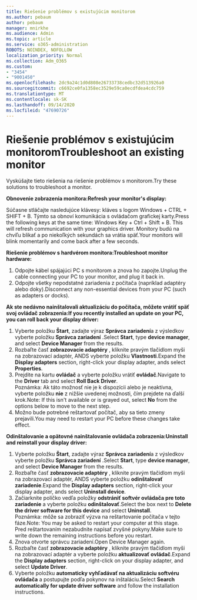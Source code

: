 ```yaml
---
title: Riešenie problémov s existujúcim monitorom
ms.author: pebaum
author: pebaum
manager: mnirkhe
ms.audience: Admin
ms.topic: article
ms.service: o365-administration
ROBOTS: NOINDEX, NOFOLLOW
localization_priority: Normal
ms.collection: Adm_O365
ms.custom:
- "3454"
- "9001450"
ms.openlocfilehash: 2dc9a24c1d0d808e26733738cedbc32d513926a0
ms.sourcegitcommit: c6692ce0fa1358ec3529e59ca0ecdfdea4cdc759
ms.translationtype: MT
ms.contentlocale: sk-SK
ms.lasthandoff: 09/14/2020
ms.locfileid: "47690726"
---
```

# <a name="troubleshoot-an-existing-monitor"></a><span data-ttu-id="7dc04-102">Riešenie problémov s existujúcim monitorom</span><span class="sxs-lookup"><span data-stu-id="7dc04-102">Troubleshoot an existing monitor</span></span>

<span data-ttu-id="7dc04-103">Vyskúšajte tieto riešenia na riešenie problémov s monitorom.</span><span class="sxs-lookup"><span data-stu-id="7dc04-103">Try these solutions to troubleshoot a monitor.</span></span> 

<span data-ttu-id="7dc04-104">**Obnovenie zobrazenia monitora:**</span><span class="sxs-lookup"><span data-stu-id="7dc04-104">**Refresh your monitor's display:**</span></span>

<span data-ttu-id="7dc04-105">Súčasne stláčajte nasledujúce klávesy: kláves s logom Windows + CTRL + SHIFT + B. Týmto sa obnoví komunikácia s ovládačom grafickej karty.</span><span class="sxs-lookup"><span data-stu-id="7dc04-105">Press the following keys at the same time: Windows Key  + Ctrl + Shift + B. This will refresh communication with your graphics driver.</span></span> <span data-ttu-id="7dc04-106">Monitory budú na chvíľu blikať a po niekoľkých sekundách sa vrátia späť.</span><span class="sxs-lookup"><span data-stu-id="7dc04-106">Your monitors will blink momentarily and come back after a few seconds.</span></span>

<span data-ttu-id="7dc04-107">**Riešenie problémov s hardvérom monitora:**</span><span class="sxs-lookup"><span data-stu-id="7dc04-107">**Troubleshoot monitor hardware:**</span></span>

1. <span data-ttu-id="7dc04-108">Odpojte kábel spájajúci PC s monitorom a znova ho zapojte.</span><span class="sxs-lookup"><span data-stu-id="7dc04-108">Unplug the cable connecting your PC to your monitor, and plug it back in.</span></span>
2. <span data-ttu-id="7dc04-109">Odpojte všetky nepodstatné zariadenia z počítača (napríklad adaptéry alebo doky).</span><span class="sxs-lookup"><span data-stu-id="7dc04-109">Disconnect any non-essential devices from your PC (such as adapters or docks).</span></span>

<span data-ttu-id="7dc04-110">**Ak ste nedávno nainštalovali aktualizáciu do počítača, môžete vrátiť späť svoj ovládač zobrazenia:**</span><span class="sxs-lookup"><span data-stu-id="7dc04-110">**If you recently installed an update on your PC, you can roll back your display driver:**</span></span>

1. <span data-ttu-id="7dc04-111">Vyberte položku **Štart**, zadajte výraz **Správca zariadení**a z výsledkov vyberte položku **Správca zariadení** .</span><span class="sxs-lookup"><span data-stu-id="7dc04-111">Select **Start**, type **device manager**, and select **Device Manager** from the results.</span></span>
2. <span data-ttu-id="7dc04-112">Rozbaľte časť **zobrazovacie adaptéry** , kliknite pravým tlačidlom myši na zobrazovací adaptér, ANDS vyberte položku **Vlastnosti**.</span><span class="sxs-lookup"><span data-stu-id="7dc04-112">Expand the **Display adapters** section, right-click your display adapter, ands select **Properties**.</span></span>
3. <span data-ttu-id="7dc04-113">Prejdite na kartu **ovládač** a vyberte položku vrátiť **ovládač**.</span><span class="sxs-lookup"><span data-stu-id="7dc04-113">Navigate to the **Driver** tab and select **Roll Back Driver**.</span></span> <br>
<span data-ttu-id="7dc04-114">Poznámka: Ak táto možnosť nie je k dispozícii alebo je neaktívna, vyberte položku **nie** z nižšie uvedenej možnosti, čím prejdete na ďalší krok.</span><span class="sxs-lookup"><span data-stu-id="7dc04-114">Note: If this isn't available or is grayed out, select **No** from the options below to move to the next step.</span></span>
4. <span data-ttu-id="7dc04-115">Možno bude potrebné reštartovať počítač, aby sa tieto zmeny prejavili.</span><span class="sxs-lookup"><span data-stu-id="7dc04-115">You may need to restart your PC before these changes take effect.</span></span>

<span data-ttu-id="7dc04-116">**Odinštalovanie a opätovné nainštalovanie ovládača zobrazenia:**</span><span class="sxs-lookup"><span data-stu-id="7dc04-116">**Uninstall and reinstall your display driver:**</span></span>

1. <span data-ttu-id="7dc04-117">Vyberte položku **Štart**, zadajte výraz **Správca zariadení**a z výsledkov vyberte položku **Správca zariadení** .</span><span class="sxs-lookup"><span data-stu-id="7dc04-117">Select **Start**, type **device manager**, and select **Device Manager** from the results.</span></span>
2. <span data-ttu-id="7dc04-118">Rozbaľte časť **zobrazovacie adaptéry** , kliknite pravým tlačidlom myši na zobrazovací adaptér, ANDS vyberte položku **odinštalovať zariadenie**.</span><span class="sxs-lookup"><span data-stu-id="7dc04-118">Expand the **Display adapters** section, right-click your display adapter, ands select **Uninstall device**.</span></span> 
3. <span data-ttu-id="7dc04-119">Začiarknite políčko vedľa položky **odstrániť softvér ovládača pre toto zariadenie** a vyberte položku **odinštalovať**.</span><span class="sxs-lookup"><span data-stu-id="7dc04-119">Select the box next to **Delete the driver software for this device** and select **Uninstall**.</span></span><br>
<span data-ttu-id="7dc04-120">Poznámka: môže sa zobraziť výzva na reštartovanie počítača v tejto fáze.</span><span class="sxs-lookup"><span data-stu-id="7dc04-120">Note: You may be asked to restart your computer at this stage.</span></span> <span data-ttu-id="7dc04-121">Pred reštartovaním nezabudnite napísať zvyšné pokyny.</span><span class="sxs-lookup"><span data-stu-id="7dc04-121">Make sure to write down the remaining instructions before you restart.</span></span>
4. <span data-ttu-id="7dc04-122">Znova otvorte správcu zariadení.</span><span class="sxs-lookup"><span data-stu-id="7dc04-122">Open Device Manager again.</span></span>
5. <span data-ttu-id="7dc04-123">Rozbaľte časť **zobrazovacie adaptéry** , kliknite pravým tlačidlom myši na zobrazovací adaptér a vyberte položku **aktualizovať ovládač**.</span><span class="sxs-lookup"><span data-stu-id="7dc04-123">Expand the **Display adapters** section, right-click on your display adapter, and select **Update Driver**.</span></span>
6. <span data-ttu-id="7dc04-124">Vyberte položku **automaticky vyhľadávať na aktualizáciu softvéru ovládača** a postupujte podľa pokynov na inštaláciu.</span><span class="sxs-lookup"><span data-stu-id="7dc04-124">Select **Search automatically for update driver software** and follow the installation instructions.</span></span>